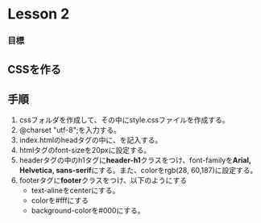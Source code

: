 # Lesson 2
### 目標
CSSを作る
---
## 手順
1. cssフォルダを作成して、その中にstyle.cssファイルを作成する。
2. @charset "utf-8";を入力する。
3. index.htmlのheadタグの中に、<link rel="stylesheet" href="./css/style.css">を記入する。
4. htmlタグのfont-sizeを20pxに設定する。
5. headerタグの中のh1タグに**header-h1**クラスをつけ、font-familyを**Arial, Helvetica, sans-serif**にする。また、colorをrgb(28, 60,187)に設定する。
6. footerタグに**footer**クラスをつけ、以下のようにする     
   * text-alineをcenterにする。
   * colorを#fffにする
   * background-colorを#000にする。